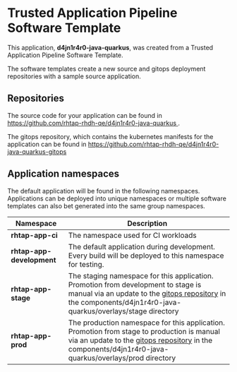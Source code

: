 # Trusted Application Pipeline Software Template

This application, **d4jn1r4r0-java-quarkus**, was created from a Trusted Application Pipeline Software Template.

The software templates create a new source and gitops deployment repositories with a sample source application. 

## Repositories

The source code for your application can be found in [https://github.com/rhtap-rhdh-qe/d4jn1r4r0-java-quarkus ](https://github.com/rhtap-rhdh-qe/d4jn1r4r0-java-quarkus ).
 
The gitops repository, which contains the kubernetes manifests for the application can be found in 
[https://github.com/rhtap-rhdh-qe/d4jn1r4r0-java-quarkus-gitops ](https://github.com/rhtap-rhdh-qe/d4jn1r4r0-java-quarkus-gitops ) 

## Application namespaces 

The default application will be found in the following namespaces. Applications can be deployed into unique namespaces or multiple software templates can also bet generated into the same group namespaces.  

|  Namespace   |  Description   |  
| -------- | -------- |
| **rhtap-app-ci** | The namespace used for CI workloads |
| **rhtap-app-development** | The default application during development. Every build will be deployed to this namespace for testing. |
| **rhtap-app-stage** | The staging namespace for this application. Promotion from development to stage is manual via an update to the [gitops repository](https://github.com/rhtap-rhdh-qe/d4jn1r4r0-java-quarkus-gitops ) in the components/d4jn1r4r0-java-quarkus/overlays/stage directory |
| **rhtap-app-prod** | The production namespace for this application. Promotion from stage to production is manual via an update to the [gitops repository](https://github.com/rhtap-rhdh-qe/d4jn1r4r0-java-quarkus-gitops ) in the components/d4jn1r4r0-java-quarkus/overlays/prod directory |